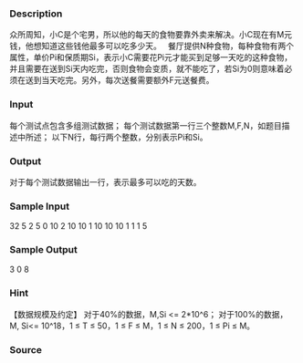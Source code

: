 
### Description
众所周知，小C是个宅男，所以他的每天的食物要靠外卖来解决。小C现在有M元钱，他想知道这些钱他最多可以吃多少天。
 
餐厅提供N种食物，每种食物有两个属性，单价Pi和保质期Si，表示小C需要花Pi元才能买到足够一天吃的这种食物，并且需要在送到Si天内吃完，否则食物会变质，就不能吃了，若Si为0则意味着必须在送到当天吃完。另外，每次送餐需要额外F元送餐费。

### Input
每个测试点包含多组测试数据；
每个测试数据第一行三个整数M,F,N，如题目描述中所述；
以下N行，每行两个整数，分别表示Pi和Si。
### Output
对于每个测试数据输出一行，表示最多可以吃的天数。
### Sample Input
32 5 2
5 0
10 2
10 10 1
10 10
10 1 1
1 5

### Sample Output
3
0
8

### Hint
【数据规模及约定】
对于40%的数据，M,Si <= 2*10^6；
对于100%的数据，M, Si<= 10^18，1 ≤ T ≤ 50，1 ≤ F ≤ M，1 ≤ N ≤ 200，1 ≤ Pi ≤ M。
### Source
